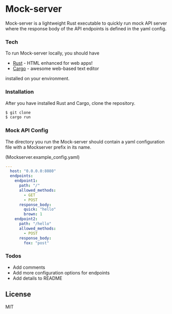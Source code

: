 # Mock-server
Mock-server is a lightweight Rust executable to quickly run mock API server where the response body of the API endpoints is defined in the yaml config. 

### Tech

To run Mock-server locally, you should have
* [Rust](https://www.rust-lang.org/tools/install) - HTML enhanced for web apps!
* [Cargo](https://crates.io/) - awesome web-based text editor

installed on your environment.

### Installation

After you have installed Rust and Cargo, clone the repository.

```sh
$ git clone 
$ cargo run
```

### Mock API Config

The directory you run the Mock-server should contain a yaml configuration file with a Mockserver prefix in its name.

(Mockserver.example_config.yaml)
```yaml
---
  host: "0.0.0.0:8080"
  endpoints:
    endpoint1:
      path: "/"
      allowed_methods:
        - GET
        - POST
      response_body:
        quick: "hello"
        brown: 1
    endpoint2:
      path: "/hello"
      allowed_methods:
        - POST
      response_body:
        fox: "post"
```

### Todos

 - Add comments
 - Add more configuration options for endpoints
 - Add details to README

License
----

MIT